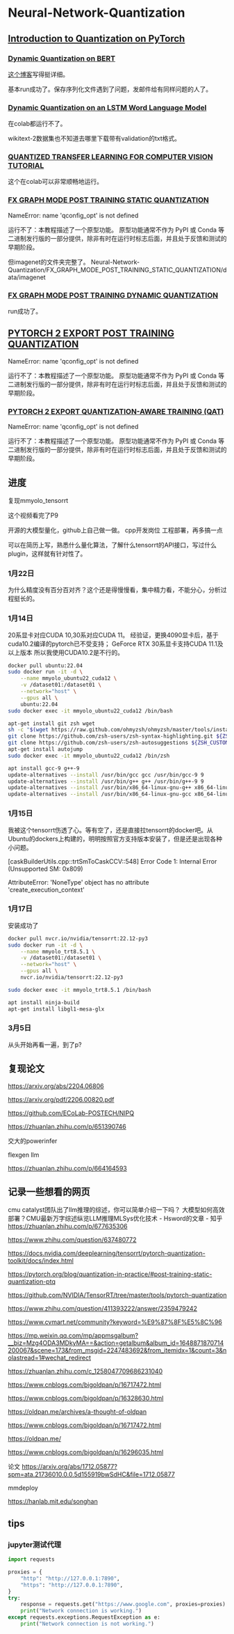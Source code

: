 # Neural-Network-Quantization
## [Introduction to Quantization on PyTorch](https://pytorch.org/blog/introduction-to-quantization-on-pytorch/)

### [Dynamic Quantization on BERT](https://pytorch.org/tutorials/intermediate/dynamic_quantization_bert_tutorial.html)
[这个博客](https://blog.csdn.net/zimiao552147572/article/details/105910915)写得挺详细。

基本run成功了。保存序列化文件遇到了问题，发邮件给有同样问题的人了。
### [Dynamic Quantization on an LSTM Word Language Model](https://pytorch.org/tutorials/advanced/dynamic_quantization_tutorial.html)
在colab都运行不了。

wikitext-2数据集也不知道去哪里下载带有validation的txt格式。
### [QUANTIZED TRANSFER LEARNING FOR COMPUTER VISION TUTORIAL](https://pytorch.org/tutorials/intermediate/quantized_transfer_learning_tutorial.html)
这个在colab可以非常顺畅地运行。
### [FX GRAPH MODE POST TRAINING STATIC QUANTIZATION](https://pytorch.org/tutorials/prototype/fx_graph_mode_ptq_static.html)
NameError: name 'qconfig_opt' is not defined

运行不了：本教程描述了一个原型功能。 原型功能通常不作为 PyPI 或 Conda 等二进制发行版的一部分提供，除非有时在运行时标志后面，并且处于反馈和测试的早期阶段。

但imagenet的文件夹完整了。
Neural-Network-Quantization/FX_GRAPH_MODE_POST_TRAINING_STATIC_QUANTIZATION/data/imagenet
### [FX GRAPH MODE POST TRAINING DYNAMIC QUANTIZATION](https://pytorch.org/tutorials/prototype/fx_graph_mode_ptq_dynamic.html)
run成功了。
## [PYTORCH 2 EXPORT POST TRAINING QUANTIZATION](https://pytorch.org/tutorials/prototype/pt2e_quant_ptq.html)
NameError: name 'qconfig_opt' is not defined

运行不了：本教程描述了一个原型功能。 原型功能通常不作为 PyPI 或 Conda 等二进制发行版的一部分提供，除非有时在运行时标志后面，并且处于反馈和测试的早期阶段。
### [PYTORCH 2 EXPORT QUANTIZATION-AWARE TRAINING (QAT)](https://pytorch.org/tutorials/prototype/pt2e_quant_qat.html)
NameError: name 'qconfig_opt' is not defined

运行不了：本教程描述了一个原型功能。 原型功能通常不作为 PyPI 或 Conda 等二进制发行版的一部分提供，除非有时在运行时标志后面，并且处于反馈和测试的早期阶段。
## 进度
复现mmyolo_tensorrt

这个视频看完了P9

开源的大模型量化，github上自己做一做。
cpp开发岗位
工程部署，再多搞一点

可以在简历上写，熟悉什么量化算法，了解什么tensorrt的API接口，写过什么plugin，这样就有针对性了。
### 1月22日
为什么精度没有百分百对齐？这个还是得慢慢看，集中精力看，不能分心，分析过程挺长的。
### 1月14日
20系显卡对应CUDA 10,30系对应CUDA 11。
经验证，更换4090显卡后，基于cuda10.2编译的pytorch已不受支持；
GeForce RTX 30系显卡支持CUDA 11.1及以上版本
所以我使用CUDA10.2是不行的。
```bash
docker pull ubuntu:22.04
sudo docker run -it -d \
    --name mmyolo_ubuntu22_cuda12 \
    -v /dataset01:/dataset01 \
    --network="host" \
    --gpus all \
    ubuntu:22.04
sudo docker exec -it mmyolo_ubuntu22_cuda12 /bin/bash

apt-get install git zsh wget
sh -c "$(wget https://raw.github.com/ohmyzsh/ohmyzsh/master/tools/install.sh -O -)"
git clone https://github.com/zsh-users/zsh-syntax-highlighting.git ${ZSH_CUSTOM:-~/.oh-my-zsh/custom}/plugins/zsh-syntax-highlighting
git clone https://github.com/zsh-users/zsh-autosuggestions ${ZSH_CUSTOM:-~/.oh-my-zsh/custom}/plugins/zsh-autosuggestions
apt-get install autojump
sudo docker exec -it mmyolo_ubuntu22_cuda12 /bin/zsh

apt install gcc-9 g++-9
update-alternatives --install /usr/bin/gcc gcc /usr/bin/gcc-9 9
update-alternatives --install /usr/bin/g++ g++ /usr/bin/g++-9 9
update-alternatives --install /usr/bin/x86_64-linux-gnu-g++ x86_64-linux-gnu-g++ /usr/bin/g++-9 90
update-alternatives --install /usr/bin/x86_64-linux-gnu-gcc x86_64-linux-gnu-gcc /usr/bin/gcc-9 90
```
### 1月15日
我被这个tensorrt伤透了心。等有空了，还是直接拉tensorrt的docker吧。从Ubuntu的dockers上构建的，明明按照官方支持版本安装了，但是还是出现各种小问题。

[caskBuilderUtils.cpp::trtSmToCaskCCV::548] Error Code 1: Internal Error (Unsupported SM: 0x809)

AttributeError: 'NoneType' object has no attribute 'create_execution_context'
### 1月17日
安装成功了
```bash
docker pull nvcr.io/nvidia/tensorrt:22.12-py3
sudo docker run -it -d \
    --name mmyolo_trt8.5.1 \
    -v /dataset01:/dataset01 \
    --network="host" \
    --gpus all \
    nvcr.io/nvidia/tensorrt:22.12-py3

sudo docker exec -it mmyolo_trt8.5.1 /bin/bash

apt install ninja-build
apt-get install libgl1-mesa-glx
```
### 3月5日
从头开始再看一遍，到了p?
## 复现论文
https://arxiv.org/abs/2204.06806

https://arxiv.org/pdf/2206.00820.pdf

https://github.com/ECoLab-POSTECH/NIPQ

https://zhuanlan.zhihu.com/p/651390746

交大的powerinfer

flexgen llm

https://zhuanlan.zhihu.com/p/664164593
## 记录一些想看的网页
cmu catalyst团队出了llm推理的综述，你可以简单介绍一下吗？
大模型如何高效部署？CMU最新万字综述纵览LLM推理MLSys优化技术 - Hsword的文章 - 知乎
https://zhuanlan.zhihu.com/p/677635306

https://www.zhihu.com/question/637480772

https://docs.nvidia.com/deeplearning/tensorrt/pytorch-quantization-toolkit/docs/index.html

https://pytorch.org/blog/quantization-in-practice/#post-training-static-quantization-ptq

https://github.com/NVIDIA/TensorRT/tree/master/tools/pytorch-quantization

https://www.zhihu.com/question/411393222/answer/2359479242

https://www.cvmart.net/community?keyword=%E9%87%8F%E5%8C%96

https://mp.weixin.qq.com/mp/appmsgalbum?__biz=Mzg4ODA3MDkyMA==&action=getalbum&album_id=1648871870714200067&scene=173&from_msgid=2247483692&from_itemidx=1&count=3&nolastread=1#wechat_redirect

https://zhuanlan.zhihu.com/c_1258047709686231040

https://www.cnblogs.com/bigoldpan/p/16717472.html

https://www.cnblogs.com/bigoldpan/p/16328630.html

https://oldpan.me/archives/a-thought-of-oldpan

https://www.cnblogs.com/bigoldpan/p/16717472.html

https://oldpan.me/

https://www.cnblogs.com/bigoldpan/p/16296035.html

论文
https://arxiv.org/abs/1712.05877?spm=ata.21736010.0.0.5d155919bwSdHC&file=1712.05877

mmdeploy

https://hanlab.mit.edu/songhan
## tips
### jupyter测试代理
```python
import requests

proxies = {
    "http": "http://127.0.0.1:7890",
    "https": "http://127.0.0.1:7890",
}
try:
    response = requests.get("https://www.google.com", proxies=proxies)
    print("Network connection is working.")
except requests.exceptions.RequestException as e: 
    print("Network connection is not working.")

```